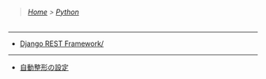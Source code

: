 > ###### [Home](/README.md) > [Python](/Python/README.md)

---

- [Django REST Framework/](/Python/Django_REST_Framework/README.md)

---

- [自動整形の設定](/Python/formatter_settings.md)
